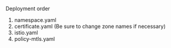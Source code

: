Deployment order
1.  namespace.yaml
2.  certificate.yaml (Be sure to change zone names if necessary)
3.  istio.yaml
4.  policy-mtls.yaml
